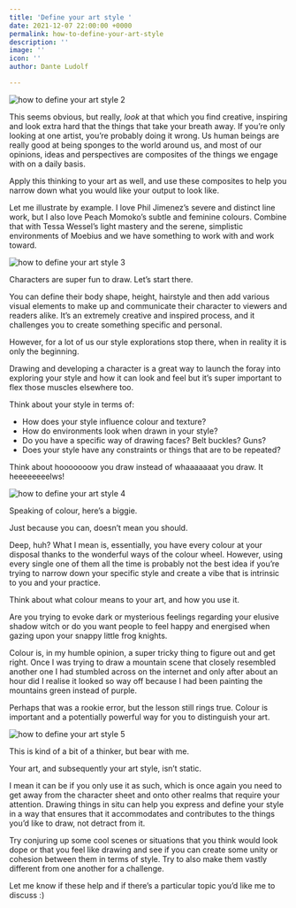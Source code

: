 ```yaml
---
title: 'Define your art style '
date: 2021-12-07 22:00:00 +0000
permalink: how-to-define-your-art-style
description: ''
image: ''
icon: ''
author: Dante Ludolf

---
```

![how to define your art style 2](https://imagedelivery.net/mdSbb1GKWP_xXxxsYl5evQ/f8e0bbb4-63db-403d-0726-7c263f54d500/optimised)

This seems obvious, but really, _look_ at that which you find creative, inspiring and look extra hard that the things that take your breath away. If you’re only looking at one artist, you’re probably doing it wrong. Us human beings are really good at being sponges to the world around us, and most of our opinions, ideas and perspectives are composites of the things we engage with on a daily basis.

Apply this thinking to your art as well, and use these composites to help you narrow down what you would like your output to look like.

Let me illustrate by example. I love Phil Jimenez’s severe and distinct line work, but I also love Peach Momoko’s subtle and feminine colours. Combine that with Tessa Wessel’s light mastery and the serene, simplistic environments of Moebius and we have something to work with and work toward.

![how to define your art style 3](https://imagedelivery.net/mdSbb1GKWP_xXxxsYl5evQ/cef41032-6cfd-42a5-d4ef-7b9953ed2e00/optimised)

Characters are super fun to draw. Let’s start there.

You can define their body shape, height, hairstyle and then add various visual elements to make up and communicate their character to viewers and readers alike. It’s an extremely creative and inspired process, and it challenges you to create something specific and personal.

However, for a lot of us our style explorations stop there, when in reality it is only the beginning.

Drawing and developing a character is a great way to launch the foray into exploring your style and how it can look and feel but it’s super important to flex those muscles elsewhere too.

Think about your style in terms of:

* How does your style influence colour and texture?
* How do environments look when drawn in your style?
* Do you have a specific way of drawing faces? Belt buckles? Guns?
* Does your style have any constraints or things that are to be repeated?

Think about hooooooow you draw instead of whaaaaaaat you draw. It heeeeeeeelws!

![how to define your art style 4](https://imagedelivery.net/mdSbb1GKWP_xXxxsYl5evQ/040d462d-24c4-4184-7c80-358c96bd6300/optimised)

Speaking of colour, here’s a biggie.

Just because you can, doesn’t mean you should.

Deep, huh? What I mean is, essentially, you have every colour at your disposal thanks to the wonderful ways of the colour wheel. However, using every single one of them all the time is probably not the best idea if you’re trying to narrow down your specific style and create a vibe that is intrinsic to you and your practice.

Think about what colour means to your art, and how you use it.

Are you trying to evoke dark or mysterious feelings regarding your elusive shadow witch or do you want people to feel happy and energised when gazing upon your snappy little frog knights.

Colour is, in my humble opinion, a super tricky thing to figure out and get right. Once I was trying to draw a mountain scene that closely resembled another one I had stumbled across on the internet and only after about an hour did I realise it looked so way off because I had been painting the mountains green instead of purple.

Perhaps that was a rookie error, but the lesson still rings true. Colour is important and a potentially powerful way for you to distinguish your art.

![how to define your art style 5](https://imagedelivery.net/mdSbb1GKWP_xXxxsYl5evQ/e21f12a3-fe63-42e8-f198-154723e47b00/optimised)

This is kind of a bit of a thinker, but bear with me.

Your art, and subsequently your art style, isn’t static.

I mean it can be if you only use it as such, which is once again you need to get away from the character sheet and onto other realms that require your attention. Drawing things in situ can help you express and define your style in a way that ensures that it accommodates and contributes to the things you’d like to draw, not detract from it.

Try conjuring up some cool scenes or situations that you think would look dope or that you feel like drawing and see if you can create some unity or cohesion between them in terms of style. Try to also make them vastly different from one another for a challenge.

Let me know if these help and if there’s a particular topic you’d like me to discuss :)